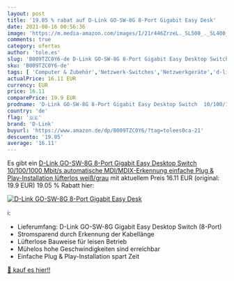 ```yaml
---
layout: post
title: '19.05 % rabat auf D-Link GO-SW-8G 8-Port Gigabit Easy Desk'
date: 2021-08-16 00:56:36
image: 'https://m.media-amazon.com/images/I/21r446ZrzeL._SL500_._SL400_.jpg'
comments: true
category: ofertas
author: 'tole.es'
slug: 'B009TZC0Y6-de D-Link GO-SW-8G 8-Port Gigabit Easy Desktop Switch...'
sku: 'B009TZC0Y6-de'
tags: [ 'Computer & Zubehör','Netzwerk-Switches','Netzwerkgeräte','d-link', ]
actualPrice: 16.11 EUR
currency: EUR
price: 16.11
comparePrice: 19.9 EUR
prodname: 'D-Link GO-SW-8G 8-Port Gigabit Easy Desktop Switch  10/100/1000 Mbit/s  automatische MDI/MDIX-Erkennung  einfache Plug & Play-Installation  lüfterlos  weiß/grau'
country: 'de'
flag: '🇩🇪'
brand: 'D-Link'
buyurl: 'https://www.amazon.de/dp/B009TZC0Y6/?tag=tolees0ca-21'
descuento: '19.05'
average: '16.11'
---
```


Es gibt ein [D-Link GO-SW-8G 8-Port Gigabit Easy Desktop Switch  10/100/1000 Mbit/s  automatische MDI/MDIX-Erkennung  einfache Plug & Play-Installation  lüfterlos  weiß/grau](https://www.amazon.de/dp/B009TZC0Y6/?tag=tolees0ca-21) mit aktuellem Preis 16.11 EUR (original: 19.9 EUR) 19.05 % Rabatt hier:

[![D-Link GO-SW-8G 8-Port Gigabit Easy Desk](https://m.media-amazon.com/images/I/21r446ZrzeL._SL500_._SL400_.jpg)](https://www.amazon.de/dp/B009TZC0Y6/?tag=tolees0ca-21)

ℹ️:

- Lieferumfang: D-Link GO-SW-8G Gigabit Easy Desktop Switch (8-Port)
- Stromsparend durch Erkennung der Kabellänge
- Lüfterlose Bauweise für leisen Betrieb
- Mühelos hohe Geschwindigkeiten sind erreichbar
- Einfache Plug & Play-Installation spart Zeit

[🛒 kauf es hier!!](https://www.amazon.de/dp/B009TZC0Y6/?tag=tolees0ca-21)
